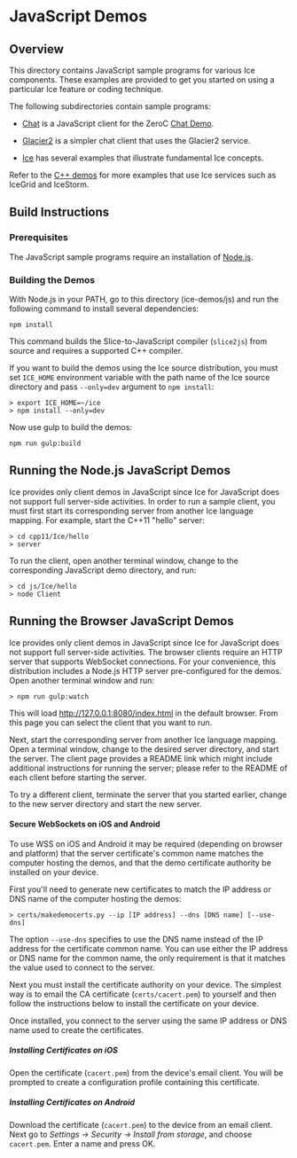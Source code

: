# JavaScript Demos

## Overview

This directory contains JavaScript sample programs for various Ice components. These
examples are provided to get you started on using a particular Ice feature or coding
technique.

The following subdirectories contain sample programs:

- [Chat](./Chat) is a JavaScript client for the ZeroC [Chat Demo][1].

- [Glacier2](./Glacier2) is a simpler chat client that uses the Glacier2 service.

- [Ice](./Ice) has several examples that illustrate fundamental Ice concepts.

Refer to the [C++ demos](../cpp) for more examples that use Ice services
such as IceGrid and IceStorm.

## Build Instructions

### Prerequisites

The JavaScript sample programs require an installation of [Node.js][2].

### Building the Demos

With Node.js in your PATH, go to this directory (ice-demos/js) and run the 
following command to install several dependencies:

    npm install
    
This command builds the Slice-to-JavaScript compiler (`slice2js`) from
source and requires a supported C++ compiler.

If you want to build the demos using the Ice source distribution, you must set
`ICE_HOME` environment variable with the path name of the Ice source directory
and pass `--only=dev` argument to `npm install`:

    > export ICE_HOME=~/ice
    > npm install --only=dev

Now use gulp to build the demos:

    npm run gulp:build

## Running the Node.js JavaScript Demos

Ice provides only client demos in JavaScript since Ice for JavaScript does not support
full server-side activities. In order to run a sample client, you must first start its
corresponding server from another Ice language mapping. For example, start the C++11
"hello" server:

    > cd cpp11/Ice/hello
    > server

To run the client, open another terminal window, change to the corresponding
JavaScript demo directory, and run:

    > cd js/Ice/hello
    > node Client

## Running the Browser JavaScript Demos

Ice provides only client demos in JavaScript since Ice for JavaScript does not support
full server-side activities. The browser clients require an HTTP server that supports
WebSocket connections. For your convenience, this distribution includes a Node.js
HTTP server pre-configured for the demos. Open another terminal window and run:

    > npm run gulp:watch

This will load http://127.0.0.1:8080/index.html in the default browser. From this page
you can select the client that you want to run.

Next, start the corresponding server from another Ice language mapping. Open a
terminal window, change to the desired server directory, and start the server. The
client page provides a README link which might include additional instructions for
running the server; please refer to the README of each client before starting the
server.

To try a different client, terminate the server that you started earlier, change
to the new server directory and start the new server.

#### Secure WebSockets on iOS and Android

To use WSS on iOS and Android it may be required (depending on browser and
platform) that the server certificate's common name matches the computer hosting
the demos, and that the demo certificate authority be installed on your device.

First you'll need to generate new certificates to match the IP address or DNS
name of the computer hosting the demos:

    > certs/makedemocerts.py --ip [IP address] --dns [DNS name] [--use-dns]

The option `--use-dns` specifies to use the DNS name instead of the IP address
for the certificate common name. You can use either the IP address or DNS name
for the common name, the only requirement is that it matches the value used to
connect to the server.

Next you must install the certificate authority on your device. The simplest way
is to email the CA certificate (`certs/cacert.pem`) to yourself and then follow
the instructions below to install the certificate on your device.

Once installed, you connect to the server using the same IP address or DNS name
used to create the certificates.

##### Installing Certificates on iOS

Open the certificate (`cacert.pem`) from the device's email client. You
will be prompted to create a configuration profile containing this certificate.

##### Installing Certificates on Android

Download the certificate (`cacert.pem`) to the device from an email client.
Next go to _Settings -> Security -> Install from storage_, and choose
`cacert.pem`. Enter a name and press OK.

[1]: https://zeroc.com/chat/index.html
[2]: http://nodejs.org
